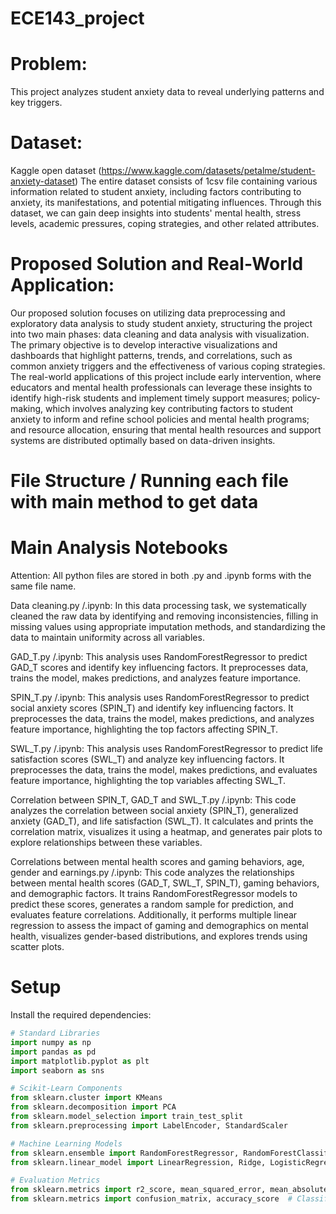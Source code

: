 # ECE143_project

# Problem:
This project analyzes student anxiety data to reveal underlying patterns and key triggers.

# Dataset:
Kaggle open dataset (https://www.kaggle.com/datasets/petalme/student-anxiety-dataset)
The entire dataset consists of 1csv file containing various information related to student anxiety, including factors contributing to anxiety, its manifestations, and potential mitigating influences. Through this dataset, we can gain deep insights into students' mental health, stress levels, academic pressures, coping strategies, and other related attributes.

# Proposed Solution and Real-World Application:
Our proposed solution focuses on utilizing data preprocessing and exploratory data analysis to study student anxiety, structuring the project into two main phases: data cleaning and data analysis with visualization. The primary objective is to develop interactive visualizations and dashboards that highlight patterns, trends, and correlations, such as common anxiety triggers and the effectiveness of various coping strategies. The real-world applications of this project include early intervention, where educators and mental health professionals can leverage these insights to identify high-risk students and implement timely support measures; policy-making, which involves analyzing key contributing factors to student anxiety to inform and refine school policies and mental health programs; and resource allocation, ensuring that mental health resources and support systems are distributed optimally based on data-driven insights.

# File Structure / Running each file with main method to get data

# Main Analysis Notebooks
Attention: All python files are stored in both .py and .ipynb forms with the same file name.

Data cleaning.py /.ipynb: In this data processing task, we systematically cleaned the raw data by identifying and removing inconsistencies, filling in missing values using appropriate imputation methods, and standardizing the data to maintain uniformity across all variables. 

GAD_T.py /.ipynb: This analysis uses RandomForestRegressor to predict GAD_T scores and identify key influencing factors. It preprocesses data, trains the model, makes predictions, and analyzes feature importance.

SPIN_T.py /.ipynb: This analysis uses RandomForestRegressor to predict social anxiety scores (SPIN_T) and identify key influencing factors. It preprocesses the data, trains the model, makes predictions, and analyzes feature importance, highlighting the top factors affecting SPIN_T.

SWL_T.py /.ipynb: This analysis uses RandomForestRegressor to predict life satisfaction scores (SWL_T) and analyze key influencing factors. It preprocesses the data, trains the model, makes predictions, and evaluates feature importance, highlighting the top variables affecting SWL_T.

Correlation between SPIN_T, GAD_T and SWL_T.py /.ipynb: This code analyzes the correlation between social anxiety (SPIN_T), generalized anxiety (GAD_T), and life satisfaction (SWL_T). It calculates and prints the correlation matrix, visualizes it using a heatmap, and generates pair plots to explore relationships between these variables.

Correlations between mental health scores and gaming behaviors, age, gender and earnings.py /.ipynb: This code analyzes the relationships between mental health scores (GAD_T, SWL_T, SPIN_T), gaming behaviors, and demographic factors. It trains RandomForestRegressor models to predict these scores, generates a random sample for prediction, and evaluates feature correlations. Additionally, it performs multiple linear regression to assess the impact of gaming and demographics on mental health, visualizes gender-based distributions, and explores trends using scatter plots.

# Setup
Install the required dependencies:

```python
# Standard Libraries
import numpy as np
import pandas as pd
import matplotlib.pyplot as plt
import seaborn as sns

# Scikit-Learn Components
from sklearn.cluster import KMeans
from sklearn.decomposition import PCA
from sklearn.model_selection import train_test_split
from sklearn.preprocessing import LabelEncoder, StandardScaler

# Machine Learning Models
from sklearn.ensemble import RandomForestRegressor, RandomForestClassifier
from sklearn.linear_model import LinearRegression, Ridge, LogisticRegression

# Evaluation Metrics
from sklearn.metrics import r2_score, mean_squared_error, mean_absolute_error  # Regression
from sklearn.metrics import confusion_matrix, accuracy_score  # Classification
```
